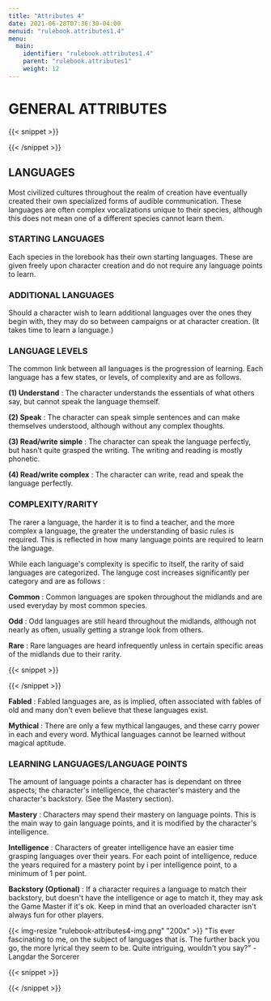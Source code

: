```yaml
---
title: "Attributes 4"
date: 2021-06-28T07:36:30-04:00
menuid: "rulebook.attributes1.4"
menu:
  main:
    identifier: "rulebook.attributes1.4"
    parent: "rulebook.attributes1"
    weight: 12
---
```


# GENERAL ATTRIBUTES

{{< snippet >}}<div class="bookpage-columns"><div class="bookpage-column">{{< /snippet >}}

## LANGUAGES
Most civilized cultures throughout the realm of creation have eventually created
their own specialized forms of audible communication. These languages are often
complex vocalizations unique to their species, although this does not mean one
of a different species cannot learn them.

### STARTING LANGUAGES
Each species in the lorebook has their own starting languages. These are given
freely upon character creation and do not require any language points to learn.

### ADDITIONAL LANGUAGES
Should a character wish to learn additional languages over the ones they begin
with, they may do so between campaigns or at character creation. (It takes time
to learn a language.)

### LANGUAGE LEVELS
The common link between all languages is the progression of learning.
Each language has a few states, or levels, of complexity and are as follows.

**(1) Understand** : The character understands the essentials of what others say,
but cannot speak the language themself.

**(2) Speak** : The character can speak simple sentences and can make themselves
understood, although without any complex thoughts.

**(3) Read/write simple** : The character can speak the language perfectly,
but hasn't quite grasped the writing. The writing and reading is mostly phonetic.

**(4) Read/write complex** : The character can write, read and speak the
language perfectly.

### COMPLEXITY/RARITY
The rarer a language, the harder it is to find a teacher, and the more complex
a language, the greater the understanding of basic rules is required. This is
reflected in how many language points are required to learn the language.

While each language's complexity is specific to itself, the rarity of said
languages are categorized. The languge cost increases significantly per category
and are as follows :

**Common** : Common languages are spoken throughout the midlands and are used
everyday by most common species.

**Odd** : Odd languages are still heard throughout the midlands,
although not nearly as often, usually getting a strange look from others.

**Rare** : Rare languages are heard infrequently unless in certain specific
areas of the midlands due to their rarity.

{{< snippet >}}</div><div class="bookpage-column">{{< /snippet >}}

**Fabled** : Fabled languages are, as is implied, often associated with fables
of old and many don't even believe that these languages exist.

**Mythical** : There are only a few mythical langauges, and these carry power
in each and every word. Mythical languages cannot be learned without magical
aptitude.

### LEARNING LANGUAGES/LANGUAGE POINTS
The amount of language points a character has is dependant on three aspects;
the character's intelligence, the character's mastery and the character's
backstory. (See the Mastery section).

**Mastery** : Characters may spend their mastery on language points.
This is the main way to gain language points, and it is modified by the
character's intelligence.

**Intelligence** : Characters of greater intelligence have an easier time
grasping languages over their years. For each point of intelligence,
reduce the years required for a mastery point by i per intelligence point,
to a minimum of 1 per point.

**Backstory (Optional)** : If a character requires a language to match their
backstory, but doesn't have the intelligence or age to match it, they may ask
the Game Master if it's ok. Keep in mind that an overloaded character isn't
always fun for other players.

{{< img-resize "rulebook-attributes4-img.png" "200x" >}}
"Tis ever fascinating to me, on the subject of languages that is.
The further back you go, the more lyrical they seem to be. Quite
intriguing, wouldn't you say?" - Langdar the Sorcerer

{{< snippet >}}</div></div>{{< /snippet >}}

